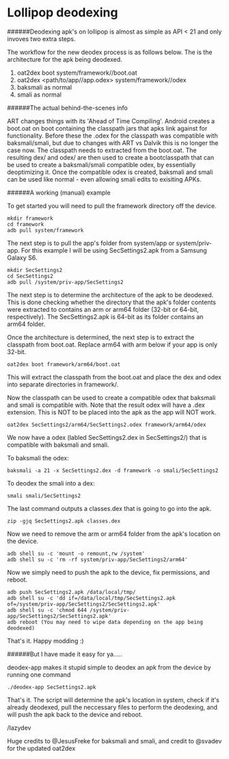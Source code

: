 # Lollipop deodexing

######Deodexing apk's on lollipop is almost as simple as API < 21 and only invoves two extra steps.

The workflow for the new deodex process is as follows below. The <arch> is the architecture for the apk being deodexed.
  1. oat2dex boot system/framework/<arch>/boot.oat
  2. oat2dex <path/to/app/<arch>/app.odex> system/framework/<arch>/odex
  3. baksmali as normal
  4. smali as normal
  

######The actual behind-the-scenes info

ART changes things with its 'Ahead of Time Compiling'. Android creates a boot.oat on boot containing the classpath jars that apks
link against for functionality. Before these the .odex for the classpath was compatible with baksmali/smali, but due to changes with
ART vs Dalvik this is no longer the case now.  The classpath needs to extracted from the boot.oat. The resulting dex/ and odex/ are then
used to create a bootclasspath that can be used to create a baksmali/smali compatible odex, by essentially deoptimizing it.  Once 
the compatible odex is created, baksmali and smali can be used like normal - even allowing smali edits to exisiting APKs.

######A working (manual) example

To get started you will need to pull the framework directory off the device.

    mkdir framework
    cd framework
    adb pull system/framework

The next step is to pull the app's folder from system/app or system/priv-app.
For this example I will be using SecSettings2.apk from a Samsung Galaxy S6.

    mkdir SecSettings2
    cd SecSettings2
    adb pull /system/priv-app/SecSettings2

The next step is to determine the architecture of the apk to be deodexed. This is done checking whether the directory that the 
apk's folder contents were extracted to contains an arm or arm64 folder (32-bit or 64-bit, respectively).
The SecSettings2.apk is 64-bit as its folder contains an arm64 folder.

Once the architecture is determined, the next step is to extract the classpath from boot.oat. Replace arm64 with arm below
if your app is only 32-bit.

    oat2dex boot framework/arm64/boot.oat

This will extract the classpath from the boot.oat and place the dex and odex into separate directories in framework/<arch>.

Now the classpath can be used to create a compatible odex that baksmali and smali is compatible with. Note that the result odex
will have a .dex extension. This is NOT to be placed into the apk as the app will NOT work.

    oat2dex SecSettings2/arm64/SecSettings2.odex framework/arm64/odex

We now have a odex (labled SecSettings2.dex in SecSettings2/) that is compatible with baksmali and smali.

To baksmali the odex:

    baksmali -a 21 -x SecSettings2.dex -d framework -o smali/SecSettings2
    
To deodex the smali into a dex:

    smali smali/SecSettings2
    
The last command outputs a classes.dex that is going to go into the apk.

    zip -gjq SecSettings2.apk classes.dex

Now we need to remove the arm or arm64 folder from the apk's location on the device.

    adb shell su -c 'mount -o remount,rw /system'
    adb shell su -c 'rm -rf system/priv-app/SecSettings2/arm64'

Now we simply need to push the apk to the device, fix permissions, and reboot.

    adb push SecSettings2.apk /data/local/tmp/
    adb shell su -c 'dd if=/data/local/tmp/SecSettings2.apk of=/system/priv-app/SecSettings2/SecSettings2.apk'
    adb shell su -c 'chmod 644 /system/priv-app/SecSettings2/SecSettings2.apk'
    adb reboot (You may need to wipe data depending on the app being deodexed)
    
That's it. Happy modding :)

######But I have made it easy for ya.....

deodex-app makes it stupid simple to deodex an apk from the device by running one command

    ./deodex-app SecSettings2.apk
    
That's it. The script will determine the apk's location in system, check if it's already deodexed, pull the neccessary
files to perform the deodexing, and will push the apk back to the device and reboot.

/lazydev

Huge credits to @JesusFreke for baksmali and smali, and credit to @svadev for the updated oat2dex
